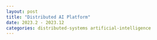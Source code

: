 ```yaml
---
layout: post
title: "Distributed AI Platform"
date: 2023.2 - 2023.12
categories: distributed-systems artificial-intelligence
---
```


